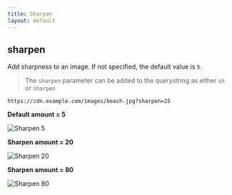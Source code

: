 ```yaml
---
title: Sharpen
layout: default
---
```

## sharpen

Add sharpness to an image. If not specified, the default value is `5`.

> The `sharpen` parameter can be added to the querystring as either `sh` or `sharpen`

`https://cdn.example.com/images/beach.jpg?sharpen=25`

**Default amount = 5**

![Sharpen 5](../../assets/beach-sharp-5.jpeg "Image credit: Danielle MacInnes (https://unsplash.com/@dsmacinnes)")

**Sharpen amount = 20**

![Sharpen 20](../../assets/beach-sharp-20.jpeg "Image credit: Danielle MacInnes (https://unsplash.com/@dsmacinnes)")

**Sharpen amount = 80**

![Sharpen 80](../../assets/beach-sharp-80.jpeg "Image credit: Danielle MacInnes (https://unsplash.com/@dsmacinnes)")
